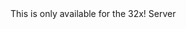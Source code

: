 <function name="ReadBitCoordMPBits" parent="bf_read" type="classfunc">
	<description>
		<note>
			This is only available for the 32x!
		</note>
		<added version="0.4"></added>
	</description>
	<realm>Server</realm>
	<args>
		<arg name="integral" type="boolean" default="false"></arg>
		<arg name="lowprecision" type="boolean" default="false"></arg>
	</args>
	<rets>
		<ret name="value" type="number"></ret>
	</rets>
</function>